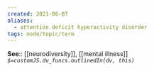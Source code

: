 ```yaml
---
created: 2021-06-07
aliases:
  - attention deficit hyperactivity disorder
tags: node/topic/term
---
```


**See**:: [[neurodiversity]], [[mental illness]]
*`$=customJS.dv_funcs.outlinedIn(dv, this)`*
